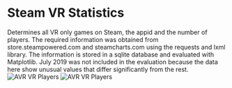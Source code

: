 # Steam VR Statistics
Determines all VR only games on Steam, the appid and the number of players. The required information was obtained from store.steampowered.com and steamcharts.com using the requests and lxml library. The information is stored in a sqlite database and evaluated with Matplotlib. July 2019 was not included in the evaluation because the data here show unusual values that differ significantly from the rest.
![AVR VR Players](https://github.com/Bamux/Steam_VR_Statistics/blob/master/images/avg_players.png)
![AVR VR Players](https://github.com/Bamux/Steam_VR_Statistics/blob/master/images/peak_players.png)